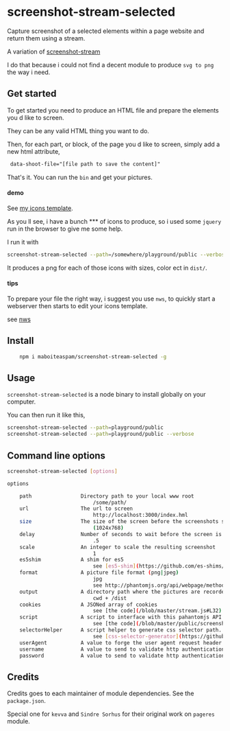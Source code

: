 # screenshot-stream-selected

Capture screenshot of a selected elements within a page website and return them using a stream.

A variation of [screenshot-stream](https://github.com/kevva/screenshot-stream)

I do that because i could not find a decent module to produce `svg to png` the way i need.

## Get started

To get started you need to produce an HTML file and prepare the elements you d like to screen.

They can be any valid HTML thing you want to do.

Then, for each part, or block, of the page you d like to screen, simply add a new html attribute,

```html
 data-shoot-file="[file path to save the content]"
```

That's it. You can run the `bin` and get your pictures.


#### demo

See [my icons template](/playground/public/index.html).

As you ll see, i have a bunch *** of icons to produce, so i used some `jquery` run in the browser to give me some help.

I run it with

```sh
screenshot-stream-selected --path=/somewhere/playground/public --verbose
```

It produces a png for each of those icons with sizes, color ect in `dist/`.


#### tips

To prepare your file the right way, i suggest you use `nws`, to quickly start a webserver then starts to edit your icons template.

see [nws](https://github.com/KenPowers/nws)

## Install

```sh
    npm i maboiteaspam/screenshot-stream-selected -g
```

## Usage

`screenshot-stream-selected` is a node binary to install globally on your computer.

You can then run it like this,

```sh
screenshot-stream-selected --path=playground/public
screenshot-stream-selected --path=playground/public --verbose
```

## Command line options

```sh
screenshot-stream-selected [options]

options

    path                Directory path to your local www root
                            /some/path/
    url                 The url to screen
                            http://localhost:3000/index.hml
    size                The size of the screen before the screenshots starts
                            (1024x768)
    delay               Number of seconds to wait before the screen is started.
                            .5
    scale               An integer to scale the resulting screenshot
                            1
    es5shim             A shim for es5
                            see [es5-shim](https://github.com/es-shims/es5-shim)
    format              A picture file format (png|jpeg)
                            jpg
                            see http://phantomjs.org/api/webpage/method/render-base64.html
    output              A directory path where the pictures are recorded
                            cwd + /dist
    cookies             A JSONed array of cookies
                            see [the code](/blob/master/stream.js#L32)
    script              A script to interface with this pahantomjs API to screen your blocks.
                            see [the code](/blob/master/public/screenshot.js)
    selectorHelper      A script helper to generate css selector path. It s tightly linked to script.
                            see [css-selector-generator](https://github.com/fczbkk/css-selector-generator/)
    userAgent           A value to forge the user agent request header.
    username            A value to send to validate http authentication.
    password            A value to send to validate http authentication.
```

## Credits

Credits goes to each maintainer of module dependencies. See the `package.json`.

Special one for `kevva` and `Sindre Sorhus` for their original work on `pageres` module.
